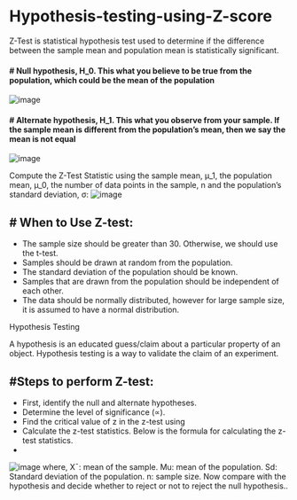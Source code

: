 # Hypothesis-testing-using-Z-score

 Z-Test is  statistical hypothesis test  used to determine if the difference between the sample mean and population mean is statistically significant.
 
 #### # Null hypothesis, H_0. This what you believe to be true from the population, which could be the mean of the population
![image](https://user-images.githubusercontent.com/108605935/206687582-cc76594d-7c30-44dd-b30a-3357dbbe9909.png)

#### # Alternate hypothesis, H_1. This what you observe from your sample. If the sample mean is different from the population’s mean, then we say the mean is not equal 
![image](https://user-images.githubusercontent.com/108605935/206684643-fd3c950b-7a7f-451c-b2ee-02192d06536d.png)  

Compute the Z-Test Statistic using the sample mean, μ_1, the population mean, μ_0, the number of data points in the sample, n and the population’s standard deviation, σ:
![image](https://user-images.githubusercontent.com/108605935/206685035-b3dae7e4-b86e-45e0-a9bc-2c5a0499eb96.png)


## # When to Use Z-test:

* The sample size should be greater than 30. Otherwise, we should use the t-test.
* Samples should be drawn at random from the population.
* The standard deviation of the population should be known.
* Samples that are drawn from the population should be independent of each other.
* The data should be normally distributed, however for large sample size, it is assumed to have a normal distribution.

Hypothesis Testing

A hypothesis is an educated guess/claim about a particular property of an object. Hypothesis testing is a way to validate the claim of an experiment.

## #Steps to perform Z-test:

* First, identify the null and alternate hypotheses.
* Determine the level of significance (∝).
* Find the critical value of z in the z-test using
* Calculate the z-test statistics. Below is the formula for calculating the z-test statistics.
*
![image](https://user-images.githubusercontent.com/108605935/206680970-a6057094-0d78-4ef1-b11d-48deae3e8d61.png)
where,
X¯: mean of the sample.
Mu: mean of the population.
Sd: Standard deviation of the population.
n: sample size.
Now compare with the hypothesis and decide whether to reject or not to reject the null hypothesis..


